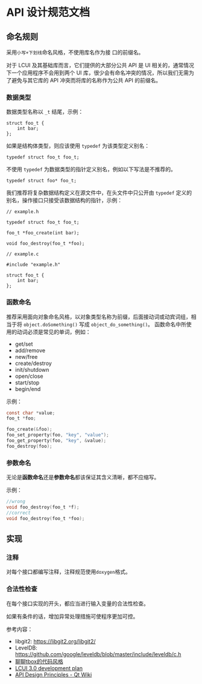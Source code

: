 # API 设计规范文档

## **命名规则**

采用`小写+下划线`命名风格，不使用库名作为接  口的前缀名。

对于 LCUI 及其基础库而言，它们提供的大部分公共 API 是 UI 相关的，通常情况下一个应用程序不会用到两个 UI 库，很少会有命名冲突的情况，所以我们无需为了避免与其它库的 API 冲突而将库的名称作为公共 API 的前缀名。

### **数据类型**

数据类型名称以 `_t` 结尾，示例：

```
struct foo_t {
    int bar;
};
```

如果是结构体类型，则应该使用 `typedef` 为该类型定义别名：

```
typedef struct foo_t foo_t;
```

不使用 `typedef` 为数据类型的指针定义别名，例如以下写法是不推荐的。

```
typedef struct foo* foo_t;
```

我们推荐将复杂数据结构定义在源文件中，在头文件中只公开由 `typedef` 定义的别名，操作接口只接受该数据结构的指针，示例：

```
// example.h

typedef struct foo_t foo_t;

foo_t *foo_create(int bar);

void foo_destroy(foo_t *foo);

// example.c

#include "example.h"

struct foo_t {
    int bar;
};
```

### **函数命名**

推荐采用面向对象命名风格，以对象类型名称为前缀，后面接动词或动宾词组，相当于将 `object.doSomething()` 写成 `object_do_something()`。
函数命名中所使用的动词必须是常见的单词，例如：

- get/set
- add/remove
- new/free
- create/destroy
- init/shutdown
- open/close
- start/stop
- begin/end

示例：

```c
const char *value;
foo_t *foo;

foo_create(&foo);
foo_set_property(foo, "key", "value");
foo_get_property(foo, "key", &value);
foo_destroy(foo);
```

### 参数命名

无论是**函数命名**还是**参数命名**都该保证其含义清晰，都不应缩写。

示例：

```c
//wrong
void foo_destroy(foo_t *f);
//correct
void foo_destroy(foo_t *foo);
```



## 实现

### 注释

对每个接口都编写注释，注释规范使用`doxygen`格式。

### 合法性检查

在每个接口实现的开头，都应当进行输入变量的合法性检查。

如果有条件的话，增加异常处理措施可使程序更加可控。



参考内容：

- libgit2: https://libgit2.org/libgit2/
- LevelDB: https://github.com/google/leveldb/blob/master/include/leveldb/c.h
- [聊聊tbox的代码风格](https://tboox.org/cn/2016/07/29/code-style/)
- [LCUI 3.0 development plan](https://github.com/lc-soft/LCUI/issues/239)
- [API Design Principles - Qt Wiki](https://wiki.qt.io/API_Design_Principles)
